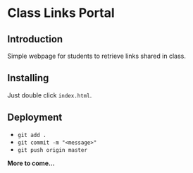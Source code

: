 # Class Links Portal

## Introduction
Simple webpage for students to retrieve links shared in class.

## Installing
Just double click `index.html`.

## Deployment
- `git add .`
- `git commit -m "<message>"`
- `git push origin master`

__More to come...__
